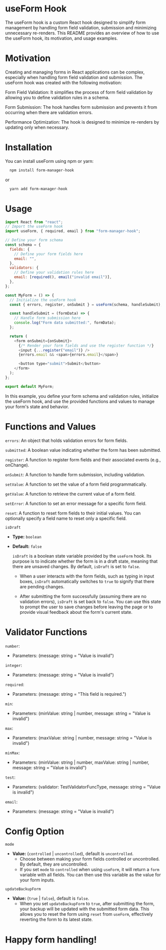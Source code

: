 # useForm Hook

The useForm hook is a custom React hook designed to simplify form management by handling form field validation, submission and minimizing unnecessary re-renders. This README provides an overview of how to use the useForm hook, its motivation, and usage examples.

# Motivation

Creating and managing forms in React applications can be complex, especially when handling form field validation and submission. The useForm hook was created with the following motivation:

Form Field Validation: It simplifies the process of form field validation by allowing you to define validation rules in a schema.

Form Submission: The hook handles form submission and prevents it from occurring when there are validation errors.

Performance Optimization: The hook is designed to minimize re-renders by updating only when necessary.

# Installation

You can install useForm using npm or yarn:

```sh
  npm install form-manager-hook
```

or

```sh
  yarn add form-manager-hook
```

# Usage

```javascript
import React from "react";
// Import the useForm hook
import useForm, { required, email } from "form-manager-hook";

// Define your form schema
const schema = {
  fields: {
    // Define your form fields here
    email: "",
  },
  validators: {
    // Define your validation rules here
    email: [required(), email("invalid email")],
  },
};

const MyForm = () => {
  // Initialize the useForm hook
  const { errors, register, onSubmit } = useForm(schema, handleSubmit); // useForm(schema, handleSubmit, {mode: "controlled"})

  const handleSubmit = (formData) => {
    // Handle form submission here
    console.log("Form data submitted:", formData);
  };

  return (
    <form onSubmit={onSubmit}>
      {/* Render your form fields and use the register function */}
      <input {...register("email")} />
      {errors.email && <span>{errors.email}</span>}

      <button type="submit">Submit</button>
    </form>
  );
};

export default MyForm;
```

In this example, you define your form schema and validation rules, initialize the useForm hook, and use the provided functions and values to manage your form's state and behavior.

# Functions and Values

`errors`: An object that holds validation errors for form fields.

`submitted`: A boolean value indicating whether the form has been submitted.

`register`: A function to register form fields and their associated events (e.g., onChange).

`onSubmit`: A function to handle form submission, including validation.

`setValue`: A function to set the value of a form field programmatically.

`getValue`: A function to retrieve the current value of a form field.

`setError`: A function to set an error message for a specific form field.

`reset`: A function to reset form fields to their initial values. You can optionally specify a field name to reset only a specific field.

`isDraft`
- **Type:** `boolean`
- **Default:** `false`

  `isDraft` is a boolean state variable provided by the `useForm` hook. Its purpose is to indicate whether the form is in a draft state, meaning that there are unsaved changes. By default, `isDraft` is set to `false`.

  - When a user interacts with the form fields, such as typing in input boxes, `isDraft` automatically switches to `true` to signify that there are pending changes.

  - After submitting the form successfully (assuming there are no validation errors), `isDraft` is set back to `false`. You can use this state to prompt the user to save changes before leaving the page or to provide visual feedback about the form's current state.

# Validator Functions

`number`:

- Parameters: (message: string = "Value is invalid")

`integer`:

- Parameters: (message: string = "Value is invalid")

`required`:

- Parameters: (message: string = "This field is required.")

`min`:

- Parameters: (minValue: string | number, message: string = "Value is invalid")

`max`:

- Parameters: (maxValue: string | number, message: string = "Value is invalid")

`minMax`:

- Parameters: (minValue: string | number, maxValue: string | number, message: string = "Value is invalid")

`test`:

- Parameters: (validator: TestValidatorFuncType, message: string = "Value is invalid")

`email`:

- Parameters: (message: string = "Value is invalid")

# Config Option

`mode`

- **Value:** (`controlled` | `uncontrolled`), default is `uncontrolled`.
  - Choose between making your form fields controlled or uncontrolled. By default, they are uncontrolled.
  - If you set `mode` to `controlled` when using `useForm`, it will return a `form` variable with all fields. You can then use this variable as the value for your form inputs.

`updateBackupForm`

- **Value:** (`true` | `false`), default is `false`.
  - When you set `updateBackupForm` to `true`, after submitting the form, your backup will be updated with the submitted form data. This allows you to reset the form using `reset` from `useForm`, effectively reverting the form to its latest state.

# Happy form handling!
